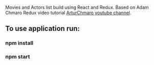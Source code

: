 Movies and Actors list build using React and Redux. Based on Adam Chmaro Redux video tutorial [ArturChmaro youtube channel](https://www.youtube.com/playlist?list=PLOzzvlJKwOdWIKw_f1-3l15bODB1CcUPh).

## To use application run:

### npm install
### npm start
